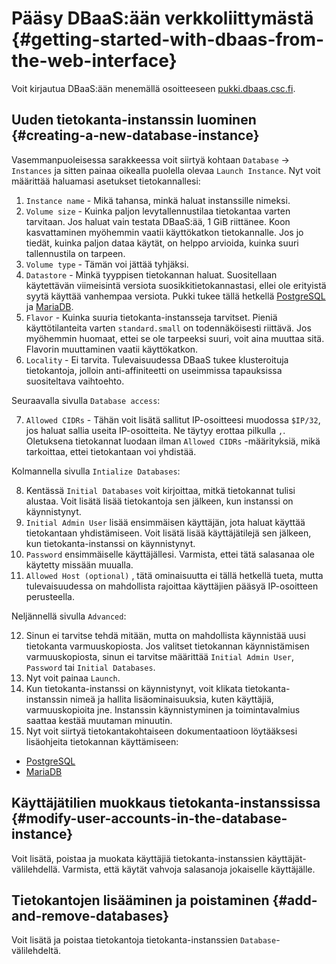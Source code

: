 # Pääsy DBaaS:ään verkkoliittymästä {#getting-started-with-dbaas-from-the-web-interface}

Voit kirjautua DBaaS:ään menemällä osoitteeseen [pukki.dbaas.csc.fi](https://pukki.dbaas.csc.fi).

## Uuden tietokanta-instanssin luominen {#creating-a-new-database-instance}

Vasemmanpuoleisessa sarakkeessa voit siirtyä kohtaan `Database` -> `Instances` ja sitten painaa oikealla puolella olevaa `Launch Instance`. Nyt voit määrittää haluamasi asetukset tietokannallesi:

1. `Instance name` - Mikä tahansa, minkä haluat instanssille nimeksi.
2. `Volume size` - Kuinka paljon levytallennustilaa tietokantaa varten tarvitaan. Jos haluat vain testata DBaaS:ää, 1 GiB riittänee. Koon kasvattaminen myöhemmin vaatii käyttökatkon tietokannalle. Jos jo tiedät, kuinka paljon dataa käytät, on helppo arvioida, kuinka suuri tallennustila on tarpeen.
3. `Volume type` - Tämän voi jättää tyhjäksi.
4. `Datastore` - Minkä tyyppisen tietokannan haluat. Suositellaan käytettävän viimeisintä versiota suosikkitietokannastasi, ellei ole erityistä syytä käyttää vanhempaa versiota. Pukki tukee tällä hetkellä [PostgreSQL](postgresql.md) ja [MariaDB](mariadb.md).
5. `Flavor` - Kuinka suuria tietokanta-instansseja tarvitset. Pieniä käyttötilanteita varten `standard.small` on todennäköisesti riittävä. Jos myöhemmin huomaat, ettei se ole tarpeeksi suuri, voit aina muuttaa sitä. Flavorin muuttaminen vaatii käyttökatkon.
6. `Locality` - Ei tarvita. Tulevaisuudessa DBaaS tukee klusteroituja tietokantoja, jolloin anti-affiniteetti on useimmissa tapauksissa suositeltava vaihtoehto.

Seuraavalla sivulla `Database access`:

7. `Allowed CIDRs` - Tähän voit lisätä sallitut IP-osoitteesi muodossa `$IP/32`, jos haluat sallia useita IP-osoitteita. Ne täytyy erottaa pilkulla `,`. Oletuksena tietokannat luodaan ilman `Allowed CIDRs` -määrityksiä, mikä tarkoittaa, ettei tietokantaan voi yhdistää.

Kolmannella sivulla `Intialize Databases`:

8. Kentässä `Initial Databases` voit kirjoittaa, mitkä tietokannat tulisi alustaa. Voit lisätä lisää tietokantoja sen jälkeen, kun instanssi on käynnistynyt.
9. `Initial Admin User` lisää ensimmäisen käyttäjän, jota haluat käyttää tietokantaan yhdistämiseen. Voit lisätä lisää käyttäjätilejä sen jälkeen, kun tietokanta-instanssi on käynnistynyt.
10. `Password` ensimmäiselle käyttäjällesi. Varmista, ettei tätä salasanaa ole käytetty missään muualla.
11. `Allowed Host (optional)` , tätä ominaisuutta ei tällä hetkellä tueta, mutta tulevaisuudessa on mahdollista rajoittaa käyttäjien pääsyä IP-osoitteen perusteella.

Neljännellä sivulla `Advanced`:

12. Sinun ei tarvitse tehdä mitään, mutta on mahdollista käynnistää uusi tietokanta varmuuskopiosta. Jos valitset tietokannan käynnistämisen varmuuskopiosta, sinun ei tarvitse määrittää `Initial Admin User`, `Password` tai `Initial Databases`.
13. Nyt voit painaa `Launch`.
14. Kun tietokanta-instanssi on käynnistynyt, voit klikata tietokanta-instanssin nimeä ja hallita lisäominaisuuksia, kuten käyttäjiä, varmuuskopioita jne. Instanssin käynnistyminen ja toimintavalmius saattaa kestää muutaman minuutin.
15. Nyt voit siirtyä tietokantakohtaiseen dokumentaatioon löytääksesi lisäohjeita tietokannan käyttämiseen:

   * [PostgreSQL](postgresql.md)
   * [MariaDB](mariadb.md)

## Käyttäjätilien muokkaus tietokanta-instanssissa {#modify-user-accounts-in-the-database-instance}

Voit lisätä, poistaa ja muokata käyttäjiä tietokanta-instanssien käyttäjät-välilehdellä. Varmista, että käytät vahvoja salasanoja jokaiselle käyttäjälle.

## Tietokantojen lisääminen ja poistaminen {#add-and-remove-databases}

Voit lisätä ja poistaa tietokantoja tietokanta-instanssien `Database`-välilehdeltä.